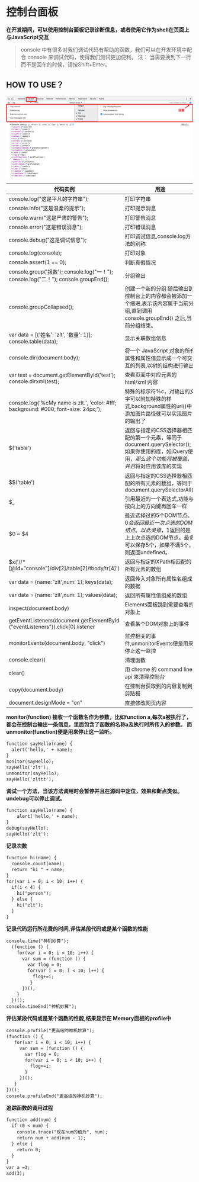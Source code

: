 # 控制台面板

**在开发期间，可以使用控制台面板记录诊断信息，或者使用它作为shell在页面上与JavaScript交互**

> console 中有很多对我们调试代码有帮助的函数，我们可以在开发环境中配合 console 来调试代码，使得我们测试更加便利。
> 注： 当需要换到下一行而不是回车的时候，请按Shift+Enter。

## HOW TO USE？
![image](../image/console.png)  

代码实例 | 用途
---|---
console.log("这是平凡的字符串");|打印字符串
console.info("这是温柔的提示");|打印提示消息
console.warn("这是严肃的警告");|打印警告消息
console.error("这是错误消息");|打印错误消息
console.debug("这是调试信息");|打印调试信息,console.log方法的别称
console.log(console);|打印对象
console.assert(1 == 0);|判断真假情况
console.group('报数');  console.log("一！");  console.log("二！");  console.groupEnd();|分组输出
console.groupCollapsed();|创建一个新的分组.随后输出到控制台上的内容都会被添加一个缩进,表示该内容属于当前分组,直到调用console.groupEnd() 之后,当前分组结束。
var data = [{'姓名': 'zlt', '数量': 1}];    console.table(data);|显示关联数组信息
console.dir(document.body);|将一个 JavaScript 对象的所有属性和属性值显示成一个可交互的列表,以树的结构进行输出
var test = document.getElementById('test');   console.dirxml(test);|查看页面中对应元素的 html/xml 内容
console.log('%cMy name is zlt.', 'color: #fff; background: #000; font-size: 24px;');|特殊的标示符%c，对输出的文字可以附加特殊的样式,background属性的url()中添加图片路径就可以实现图片的输出了 
$('table')	|返回与指定的CSS选择器相匹配的第一个元素，等同于document.querySelector();如果你使用的库，如jQuery使用$，那么这个功能将被覆盖，并且$将对应用该库的实现
$$('table')	|返回与指定的CSS选择器相匹配的所有元素的数组，等同于document.querySelectorAll()
$_	|引用最近的一个表达式,功能与按向上的方向键再回车一样
$0 ~ $4	|最近选择过的5个DOM节点。$0会返回最近一次点选的DOM结点。以此类推，$1返回的是上上次点选的DOM节点。最多可以保存5个，如果不满5个，则返回undefined。
$x('//*[@id="console"]/div[2]/table[2]/tbody/tr[4]')|返回与指定的XPath相匹配的所有元素的数组
var data = {name: 'zlt',num: 1};   keys(data);	|返回传入对象所有属性名组成的数据
var data = {name: 'zlt',num: 1};   values(data);	|返回所有属性值组成的数组
inspect(document.body)	|Elements面板跳到需要查看的对象上  
getEventListeners(document.getElementById  ("eventListeners")).click[0].listener|查看某个DOM对象上的事件  
monitorEvents(document.body, "click")	|监控相关的事件,unmonitorEvents便是用来停止这一监控
console.clear()	|清理函数
clear()	|用 chrome 的 command line api 来清理控制台
copy(document.body)	|在控制台获取到的内容复制到剪贴板
document.designMode = "on"	|直接修改网页内容
**monitor(function) 接收一个函数名作为参数，比如function a,每次a被执行了，都会在控制台输出一条信息，里面包含了函数的名称a及执行时所传入的参数。 而unmonitor(function)便是用来停止这一监听。**
```
function sayHello(name) {
  alert('hello,' + name);
}
monitor(sayHello);
sayHello('zlt');
unmonitor(sayHello);
sayHello('zlttt');
```
**调试一个方法，当该方法调用时会暂停并且在源码中定位，效果和断点类似。undebug可以停止调试。**
```
function sayHello(name) {
    alert('hello,' + name); 
}
debug(sayHello);
sayHello('zlt');
```

**记录次数**
```
function hi(name) {
  console.count(name);
  return "hi " + name;
}
for(var i = 0; i < 10; i++) {
  if(i < 4) {
    hi("person");
  } else {
    hi("zlt");
  }
}
```

**记录代码运行所花费的时间,评估某段代码或是某个函数的性能**
```
console.time("神机妙算");
  (function () {
    for(var i = 0; i < 10; i++) {
      var sum = (function () {
        var flog = 0;
        for(var i = 0; i < 10; i++) {
          flog+=i;
         }
      })();
    }
  })();
console.timeEnd("神机妙算");
```
**评估某段代码或是某个函数的性能,结果显示在 Memory面板的profile中**
 ```
console.profile("更高级的神机妙算");
(function () {
    for(var i = 0; i < 10; i++) {
      var sum = (function () {
        var flog = 0;
        for(var i = 0; i < 10; i++) {
          flog+=i;
        }
      })();
    }
})();
console.profileEnd("更高级的神机妙算");
```
**追踪函数的调用过程**
```
function add(num) {
  if (0 < num) {
    console.trace("现在num的值为", num);
    return num + add(num - 1);
  } else {
    return 0;
  }
}
var a =3;
add(3);
```
